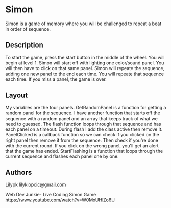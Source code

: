 # Simon 

Simon is a game of memory where you will be challenged to repeat a beat in order of sequence. 

## Description 

To start the game, press the start button in the middle of the wheel. You will begin at level 1. Simon will start off with lighting one color/sound panel. You will then have to click on that same panel. Simon will repeate the sequence, adding one new panel to the end each time. You will repeate that sequence each time. If you miss a panel, the game is over. 

## Layout 

My variables are the four panels. GetRandomPanel is a function for getting a random panel for the sequence. I have another function that starts off the sequence with a random panel and an array that keeps track of what we need to guessed. The flash function loops through that sequence and has each panel on a timeout. During flash I add the class active then remove it. PanelClicked is a callback function so we can check if you clicked on the right panel then remove it from the sequence. Then check if you're done with the current round. If you click on the wrong panel, you'll get an alert that the game has ended. StartFlashing is a function that loops through the current sequence and flashes each panel one by one. 


## Authors 

Lilypk
lilyklopcic@gmail.com 


Web Dev Junkie- Live Coding Simon Game 
https://www.youtube.com/watch?v=W0MxUHlZo6U


